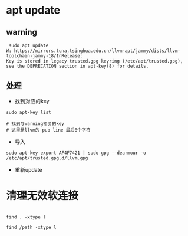 # apt update

## warning

```
 sudo apt update
W: https://mirrors.tuna.tsinghua.edu.cn/llvm-apt/jammy/dists/llvm-toolchain-jammy-18/InRelease: 
Key is stored in legacy trusted.gpg keyring (/etc/apt/trusted.gpg),
see the DEPRECATION section in apt-key(8) for details.
```


## 处理

- 找到对应的key 
```
sudo apt-key list

# 找到与warning相关的key
# 这里是llvm的 pub line 最后8个字符 

```

- 导入

```
sudo apt-key export AF4F7421 | sudo gpg --dearmour -o /etc/apt/trusted.gpg.d/llvm.gpg
```

- 重新update 

# 清理无效软连接

```shell

find . -xtype l

find /path -xtype l
```


